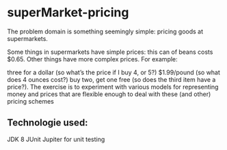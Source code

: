 # superMarket-pricing

The problem domain is something seemingly simple: pricing goods at supermarkets.

Some things in supermarkets have simple prices: this can of beans costs $0.65. Other things have more complex prices. For example:

three for a dollar (so what’s the price if I buy 4, or 5?)
$1.99/pound (so what does 4 ounces cost?)
buy two, get one free (so does the third item have a price?). 
The exercise is to experiment with various models for representing money and prices that are flexible enough to deal with these (and other) pricing schemes

## Technologie used:

JDK 8
JUnit Jupiter for unit testing